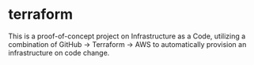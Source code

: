 # terraform

This is a proof-of-concept project on Infrastructure as a Code, utilizing a combination of GitHub -> Terraform -> AWS to automatically provision an infrastructure on code change.
